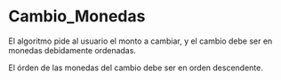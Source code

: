# Cambio_Monedas
El algoritmo pide al usuario el monto a cambiar, y el cambio debe ser en monedas debidamente ordenadas.

El órden de las monedas del cambio debe ser en orden descendente.
